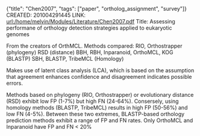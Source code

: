{"title": "Chen2007", "tags": ["paper", "ortholog_assignment", "survey"]}
CREATED: 201004291445
LINK: <url:/home/melvin/Modules/Literature/Chen2007.pdf>
Title: Assessing performane of orthology detection strategies applied to
eukaryotic genomes

From the creators of OrthMCL. Methods compared:
RIO, Orthostrapper (phylogeny)
RSD (distance)
BBH, RBH, Inparanoid, OrthoMCL, KOG (BLASTP)
SBH, BLASTP, TribeMCL (Homology)

Makes use of latent class analysis (LCA), which is based on the assumption
that agreement enhances confidence and disagreement indicates possible errors.

Methods based on phylogeny (RIO, Orthostrapper) or evolutionary distance (RSD)
exhibit low FP (1-7%) but high FN (24-64%). Consersely, using homology methods
(BLASTP, TribeMCL) results in high FP (50-56%) and low FN (4-5%). Between
these two extremes, BLASTP-based orthology prediction methods exhibit a range
of FP and FN rates.  Only OrthoMCL and Inparanoid have FP and FN < 20%


